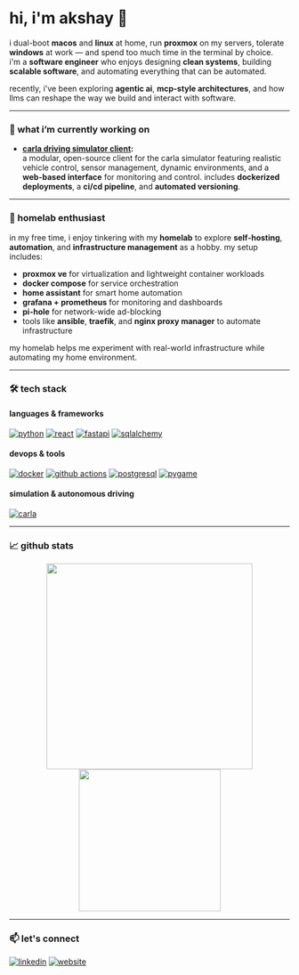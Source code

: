 # hi, i'm akshay 👋

i dual-boot **macos** and **linux** at home, run **proxmox** on my servers, tolerate **windows** at work — and spend too much time in the terminal by choice.  
i'm a **software engineer** who enjoys designing **clean systems**, building **scalable software**, and automating everything that can be automated.

recently, i've been exploring **agentic ai**, **mcp-style architectures**, and how llms can reshape the way we build and interact with software.

---

### 🚀 what i’m currently working on

- **[carla driving simulator client](https://github.com/akshaychikhalkar/carla-driving-simulator-client):**  
  a modular, open-source client for the carla simulator featuring realistic vehicle control, sensor management, dynamic environments, and a **web-based interface** for monitoring and control. includes **dockerized deployments**, a **ci/cd pipeline**, and **automated versioning**.

---

### 🏡 homelab enthusiast

in my free time, i enjoy tinkering with my **homelab** to explore **self-hosting**, **automation**, and **infrastructure management** as a hobby. my setup includes:

- **proxmox ve** for virtualization and lightweight container workloads  
- **docker compose** for service orchestration  
- **home assistant** for smart home automation  
- **grafana + prometheus** for monitoring and dashboards  
- **pi-hole** for network-wide ad-blocking  
- tools like **ansible**, **traefik**, and **nginx proxy manager** to automate infrastructure  

my homelab helps me experiment with real-world infrastructure while automating my home environment.

---

### 🛠️ tech stack

#### **languages & frameworks**
<p>
  <a href="https://www.python.org" target="_blank"><img src="https://img.shields.io/badge/python-3776ab?style=for-the-badge&logo=python&logoColor=white" alt="python"/></a>
  <a href="https://reactjs.org/" target="_blank"><img src="https://img.shields.io/badge/react-20232a?style=for-the-badge&logo=react&logoColor=61dafb" alt="react"/></a>
  <a href="https://fastapi.tiangolo.com/" target="_blank"><img src="https://img.shields.io/badge/fastapi-005571?style=for-the-badge&logo=fastapi" alt="fastapi"/></a>
  <a href="https://www.sqlalchemy.org/" target="_blank"><img src="https://img.shields.io/badge/sqlalchemy-d71f00?style=for-the-badge&logo=sqlalchemy&logoColor=white" alt="sqlalchemy"/></a>
</p>

#### **devops & tools**
<p>
  <a href="https://www.docker.com/" target="_blank"><img src="https://img.shields.io/badge/docker-2496ed?style=for-the-badge&logo=docker&logoColor=white" alt="docker"/></a>
  <a href="https://github.com/features/actions" target="_blank"><img src="https://img.shields.io/badge/github_actions-2088ff?style=for-the-badge&logo=github-actions&logoColor=white" alt="github actions"/></a>
  <a href="https://www.postgresql.org" target="_blank"><img src="https://img.shields.io/badge/postgresql-316192?style=for-the-badge&logo=postgresql&logoColor=white" alt="postgresql"/></a>
  <a href="https://www.pygame.org/" target="_blank"><img src="https://img.shields.io/badge/pygame-6e7072?style=for-the-badge&logo=pygame&logoColor=white" alt="pygame"/></a>
</p>

#### **simulation & autonomous driving**
<p>
  <a href="https://carla.org/" target="_blank"><img src="https://img.shields.io/badge/carla_simulator-424242?style=for-the-badge" alt="carla"/></a>
</p>

---

### 📈 github stats

<p align="center">
  <img src="https://github-readme-stats.vercel.app/api?username=akshaychikhalkar&show_icons=true&theme=radical" width="370"/>
  <img src="https://github-readme-stats.vercel.app/api/top-langs/?username=akshaychikhalkar&layout=compact&theme=radical" width="255"/>
</p>

---

### 📫 let's connect

<p align="left">
  <a href="https://www.linkedin.com/in/akshaychikhalkar" target="_blank"><img src="https://img.shields.io/badge/linkedin-0077b5?style=for-the-badge&logo=linkedin&logoColor=white" alt="linkedin"/></a>
  <a href="https://akshay.chikhalkar.com" target="_blank"><img src="https://img.shields.io/badge/website-akshay.chikhalkar.com-0a192f?style=for-the-badge" alt="website"/></a>
</p>
